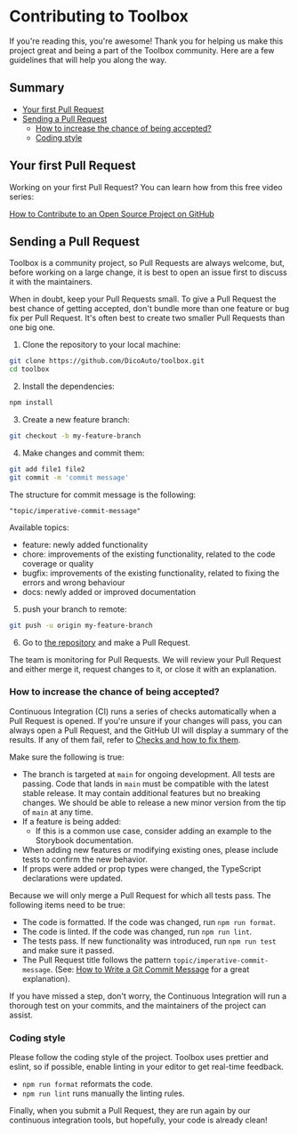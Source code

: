 # Contributing to Toolbox

If you're reading this, you're awesome! Thank you for helping us make this project great and being a part of the Toolbox community.
Here are a few guidelines that will help you along the way.

## Summary

- [Your first Pull Request](#your-first-pull-request)
- [Sending a Pull Request](#sending-a-pull-request)
  - [How to increase the chance of being accepted?](#how-to-increase-the-chance-of-being-accepted)
  - [Coding style](#coding-style)

## Your first Pull Request

Working on your first Pull Request? You can learn how from this free video series:

[How to Contribute to an Open Source Project on GitHub](https://egghead.io/courses/how-to-contribute-to-an-open-source-project-on-github)

## Sending a Pull Request

Toolbox is a community project, so Pull Requests are always welcome, but, before working on a large change, it is best to open an issue first to discuss it with the maintainers.

When in doubt, keep your Pull Requests small. To give a Pull Request the best chance of getting accepted, don't bundle more than one feature or bug fix per Pull Request. It's often best to create two smaller Pull Requests than one big one.

1. Clone the repository to your local machine:

```bash
git clone https://github.com/DicoAuto/toolbox.git
cd toolbox
```

2. Install the dependencies:

```bash
npm install
```

3. Create a new feature branch:

```bash
git checkout -b my-feature-branch
```

4. Make changes and commit them:

```bash
git add file1 file2
git commit -m 'commit message'
```

The structure for commit message is the following:

`"topic/imperative-commit-message"`

Available topics:

- feature: newly added functionality
- chore: improvements of the existing functionality, related to the code coverage or quality
- bugfix: improvements of the existing functionality, related to fixing the errors and wrong behaviour
- docs: newly added or improved documentation

5.  push your branch to remote:

```bash
git push -u origin my-feature-branch
```

6. Go to [the repository](https://github.com/DicoAuto/toolbox) and make a Pull Request.

The team is monitoring for Pull Requests. We will review your Pull Request and either merge it, request changes to it, or close it with an explanation.

### How to increase the chance of being accepted?

Continuous Integration (CI) runs a series of checks automatically when a Pull Request is opened. If you're
unsure if your changes will pass, you can always open a Pull Request, and the GitHub UI will display a summary
of the results. If any of them fail, refer to [Checks and how to fix them](#checks-and-how-to-fix-them).

Make sure the following is true:

<!-- #default-branch-switch -->

- The branch is targeted at `main` for ongoing development. All tests are passing. Code that lands in `main` must be compatible with the latest stable release. It may contain additional features but no breaking changes. We should be able to release a new minor version from the tip of `main` at any time.
- If a feature is being added:
  - If this is a common use case, consider adding an example to the Storybook documentation.
- When adding new features or modifying existing ones, please include tests to confirm the new behavior.
- If props were added or prop types were changed, the TypeScript declarations were updated.

Because we will only merge a Pull Request for which all tests pass. The following items need to be true:

- The code is formatted. If the code was changed, run `npm run format`.
- The code is linted. If the code was changed, run `npm run lint`.
- The tests pass. If new functionality was introduced, run `npm run test` and make sure it passed.
- The Pull Request title follows the pattern `topic/imperative-commit-message`. (See: [How to Write a Git Commit Message](https://chris.beams.io/posts/git-commit/) for a great explanation).

If you have missed a step, don't worry, the Continuous Integration will run a thorough test on your commits, and the maintainers of the project can assist.

### Coding style

Please follow the coding style of the project. Toolbox uses prettier and eslint, so if possible, enable linting in your editor to get real-time feedback.

- `npm run format` reformats the code.
- `npm run lint` runs manually the linting rules.

Finally, when you submit a Pull Request, they are run again by our continuous integration tools, but hopefully, your code is already clean!
